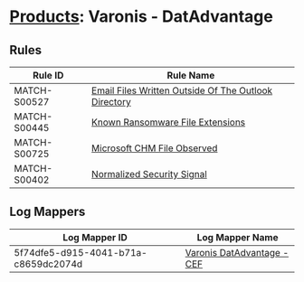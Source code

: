 # [Products](README.md): Varonis - DatAdvantage

## Rules

|Rule ID|Rule Name|
|----|----|
|MATCH-S00527|[Email Files Written Outside Of The Outlook Directory](../rules/MATCH-S00527.md)|
|MATCH-S00445|[Known Ransomware File Extensions](../rules/MATCH-S00445.md)|
|MATCH-S00725|[Microsoft CHM File Observed](../rules/MATCH-S00725.md)|
|MATCH-S00402|[Normalized Security Signal](../rules/MATCH-S00402.md)|


## Log Mappers

|Log Mapper ID|Log Mapper Name|
|----|----|
|5f74dfe5-d915-4041-b71a-c8659dc2074d|[Varonis DatAdvantage - CEF](../mappings/5f74dfe5-d915-4041-b71a-c8659dc2074d.md)|


